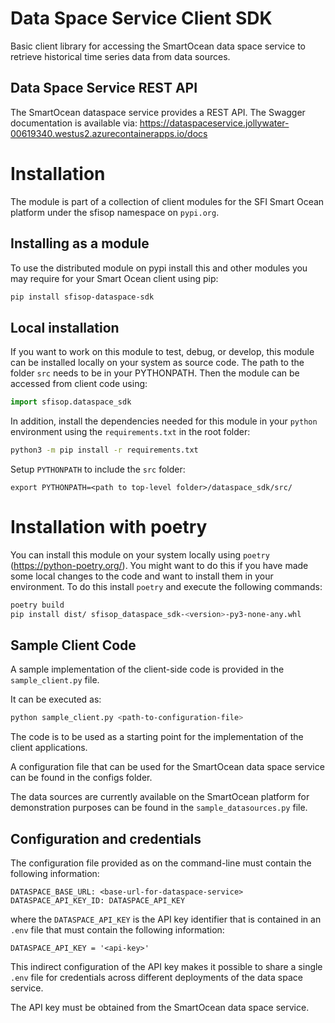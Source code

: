 # Data Space Service Client SDK

Basic client library for accessing the SmartOcean data space service to retrieve historical time series data from data sources.

## Data Space Service REST API

The SmartOcean dataspace service provides a REST API. The Swagger documentation is available via: https://dataspaceservice.jollywater-00619340.westus2.azurecontainerapps.io/docs

# Installation

The module is part of a collection of client modules for the SFI Smart Ocean platform under the sfisop namespace on ``pypi.org``.

## Installing as a module

To use the distributed module on pypi install this and other modules you may require for your Smart Ocean client
using pip:

```bash
pip install sfisop-dataspace-sdk
```

## Local installation
If you want to work on this module to test, debug, or develop, this module can be
installed locally on your system as source code. The path to the folder ``src`` needs to be in 
your PYTHONPATH. Then the module can be accessed from client code using:

```python
import sfisop.dataspace_sdk
```

In addition, install the dependencies needed for this module in your ``python`` environment using the
``requirements.txt`` in the root folder:


```bash 
python3 -m pip install -r requirements.txt
```

Setup `PYTHONPATH` to include the ``src`` folder:

```
export PYTHONPATH=<path to top-level folder>/dataspace_sdk/src/
```

# Installation with poetry

You can install this module on your system locally using ``poetry`` (https://python-poetry.org/). You might want to do
this if you have made some local changes to the code and want to install them in your environment.
To do this install ``poetry`` and execute the following commands:

```bash
poetry build
pip install dist/ sfisop_dataspace_sdk-<version>-py3-none-any.whl
```

## Sample Client Code

A sample implementation of the client-side code is provided in the `sample_client.py` file. 

It can be executed as:

```bash
python sample_client.py <path-to-configuration-file>
```

The code is to be used as a starting point for the implementation of the client applications.

A configuration file that can be used for the SmartOcean data space service can be found in the configs folder.

The data sources are currently available on the SmartOcean platform for demonstration purposes can be found in the `sample_datasources.py` file.

## Configuration and credentials        

The configuration file provided as on the command-line must contain the following information:

```
DATASPACE_BASE_URL: <base-url-for-dataspace-service>
DATASPACE_API_KEY_ID: DATASPACE_API_KEY
```

where the `DATASPACE_API_KEY` is the API key identifier that is contained in an `.env` file that must contain the following information:

```
DATASPACE_API_KEY = '<api-key>'
```

This indirect configuration of the API key makes it possible to share a single `.env` file for credentials across different deployments of the data space service.

The API key must be obtained from the SmartOcean data space service.
